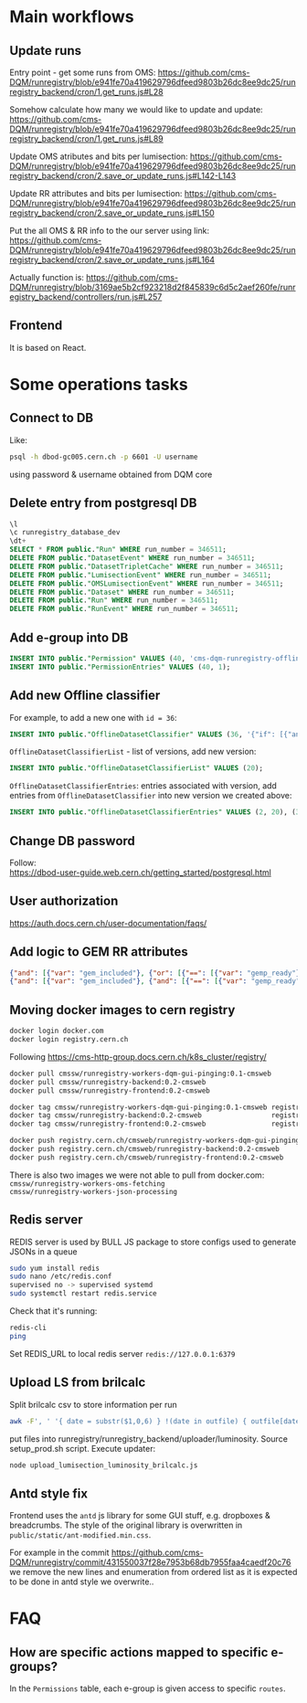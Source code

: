 # Main workflows

## Update runs

Entry point - get some runs from OMS:
https://github.com/cms-DQM/runregistry/blob/e941fe70a419629796dfeed9803b26dc8ee9dc25/runregistry_backend/cron/1.get_runs.js#L28

Somehow calculate how many we would like to update and update:
https://github.com/cms-DQM/runregistry/blob/e941fe70a419629796dfeed9803b26dc8ee9dc25/runregistry_backend/cron/1.get_runs.js#L89

Update OMS atributes and bits per lumisection:
https://github.com/cms-DQM/runregistry/blob/e941fe70a419629796dfeed9803b26dc8ee9dc25/runregistry_backend/cron/2.save_or_update_runs.js#L142-L143

Update RR attributes and bits per lumisection:
https://github.com/cms-DQM/runregistry/blob/e941fe70a419629796dfeed9803b26dc8ee9dc25/runregistry_backend/cron/2.save_or_update_runs.js#L150

Put the all OMS & RR info to the our server using link:
https://github.com/cms-DQM/runregistry/blob/e941fe70a419629796dfeed9803b26dc8ee9dc25/runregistry_backend/cron/2.save_or_update_runs.js#L164

Actually function is:
https://github.com/cms-DQM/runregistry/blob/3169ae5b2cf923218d2f845839c6d5c2aef260fe/runregistry_backend/controllers/run.js#L257

## Frontend

It is based on React.

# Some operations tasks

## Connect to DB   

Like:  

```bash
psql -h dbod-gc005.cern.ch -p 6601 -U username  
```
using password & username obtained from DQM core   

## Delete entry from postgresql DB  

```sql
\l  
\c runregistry_database_dev  
\dt+  
SELECT * FROM public."Run" WHERE run_number = 346511;  
DELETE FROM public."DatasetEvent" WHERE run_number = 346511;  
DELETE FROM public."DatasetTripletCache" WHERE run_number = 346511;  
DELETE FROM public."LumisectionEvent" WHERE run_number = 346511;  
DELETE FROM public."OMSLumisectionEvent" WHERE run_number = 346511;  
DELETE FROM public."Dataset" WHERE run_number = 346511;  
DELETE FROM public."Run" WHERE run_number = 346511;  
DELETE FROM public."RunEvent" WHERE run_number = 346511;  
```

## Add e-group into DB  

```sql
INSERT INTO public."Permission" VALUES (40, 'cms-dqm-runregistry-offline-gem-certifiers', '["/datasets/gem/move_dataset/OPEN/SIGNOFF", "/datasets/gem/move_dataset/OPEN/COMPLETED", "/datasets/gem/move_dataset/SIGNOFF/COMPLETED", "/datasets/gem/move_dataset/COMPLETED/SIGNOFF", "/dataset_lumisections/gem.*", "/cycles/move_dataset/gem/.*", "/json_portal/generate"]', NOW());  
INSERT INTO public."PermissionEntries" VALUES (40, 1);  
```

## Add new Offline classifier

For example, to add a new one with `id = 36`:

```sql
INSERT INTO public."OfflineDatasetClassifier" VALUES (36, '{"if": [{"and": [{"in": ["Prompt", {"var": "name"}]}]}, true, false]}', 'gem', true, NOW(), 'pmandrik', 'pmandrik@cern.ch' );
```

`OfflineDatasetClassifierList` - list of versions, add new version:

```sql
INSERT INTO public."OfflineDatasetClassifierList" VALUES (20);
```

`OfflineDatasetClassifierEntries`: entries associated with version, add entries from `OfflineDatasetClassifier` into new version we created above:

```sql
INSERT INTO public."OfflineDatasetClassifierEntries" VALUES (2, 20), (3, 20), (4, 20), (6, 20), (7, 20), (8, 20), (9, 20), (10, 20), (11, 20), (12, 20), (13, 20), (14, 20), (15, 20), (16, 20), (18, 20), (34, 20), (35, 20), (36, 20);
```

## Change DB password  

Follow:   
https://dbod-user-guide.web.cern.ch/getting_started/postgresql.html   

## User authorization  

https://auth.docs.cern.ch/user-documentation/faqs/  
   
## Add logic to GEM RR attributes    

```json
{"and": [{"var": "gem_included"}, {"or": [{"==": [{"var": "gemp_ready"}, false]}, {"==": [{"var": "gemm_ready"}, false]}]}]}  
{"and": [{"var": "gem_included"}, {"and": [{"==": [{"var": "gemp_ready"}, true]}, {"==": [{"var": "gemm_ready"}, true]}]}]}  
```

## Moving docker images to cern registry  

```bash
docker login docker.com  
docker login registry.cern.ch  
```

Following https://cms-http-group.docs.cern.ch/k8s_cluster/registry/   

```bash
docker pull cmssw/runregistry-workers-dqm-gui-pinging:0.1-cmsweb  
docker pull cmssw/runregistry-backend:0.2-cmsweb  
docker pull cmssw/runregistry-frontend:0.2-cmsweb  

docker tag cmssw/runregistry-workers-dqm-gui-pinging:0.1-cmsweb registry.cern.ch/cmsweb/runregistry-workers-dqm-gui-pinging:0.1-cmsweb  
docker tag cmssw/runregistry-backend:0.2-cmsweb                 registry.cern.ch/cmsweb/runregistry-backend:0.2-cmsweb   
docker tag cmssw/runregistry-frontend:0.2-cmsweb                registry.cern.ch/cmsweb/runregistry-frontend:0.2-cmsweb  

docker push registry.cern.ch/cmsweb/runregistry-workers-dqm-gui-pinging:0.1-cmsweb  
docker push registry.cern.ch/cmsweb/runregistry-backend:0.2-cmsweb  
docker push registry.cern.ch/cmsweb/runregistry-frontend:0.2-cmsweb  
```

There is also two images we were not able to pull from docker.com:  
`cmssw/runregistry-workers-oms-fetching`  
`cmssw/runregistry-workers-json-processing`  


## Redis server
REDIS server is used by BULL JS package to store configs used to generate JSONs in a queue  

```bash
sudo yum install redis
sudo nano /etc/redis.conf
supervised no -> supervised systemd
sudo systemctl restart redis.service
```

Check that it's running:
```bash
redis-cli
ping
```

Set REDIS_URL to local redis server `redis://127.0.0.1:6379`

## Upload LS from brilcalc

Split brilcalc csv to store information per run

```bash
awk -F', ' '{ date = substr($1,0,6) } !(date in outfile) { outfile[date] = date".csv" } { print > (outfile[date]) }' 2022_lumi_355100_357900.csv 
```
put files into runregistry/runregistry_backend/uploader/luminosity. Source setup_prod.sh script. Execute updater:
```bash
node upload_lumisection_luminosity_brilcalc.js
``` 

## Antd style fix  

Frontend uses the `antd` js library for some GUI stuff, e.g. dropboxes & breadcrumbs. The style of the original library is overwritten in `public/static/ant-modified.min.css`.

For example in the commit https://github.com/cms-DQM/runregistry/commit/431550037f28e7953b68db7955faa4caedf20c76  
we remove the new lines and enumeration from ordered list as it is expected to be done in antd style we overwrite..  

# FAQ

## How are specific actions mapped to specific e-groups?

In the `Permissions` table, each e-group is given access to specific `routes`. 